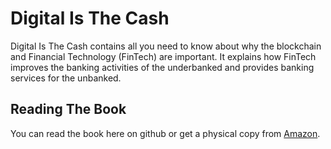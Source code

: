 # Digital Is The Cash

Digital Is The Cash contains all you need to know about why the blockchain and Financial Technology (FinTech) are important. It explains how FinTech improves the banking activities of the underbanked and provides banking services for the unbanked. 

## Reading The Book
You can read the book here on github or get a physical copy from [Amazon](https://www.amazon.com/Digital-Cash-Understanding-Present-Finance-ebook/dp/B07YP12T5Q/ref=sr_1_1?keywords=digital+is+the+cash&qid=1583350837&s=digital-text&sr=1-1).
